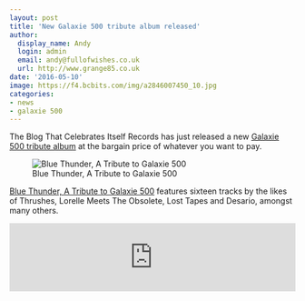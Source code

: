 ```yaml
---
layout: post
title: 'New Galaxie 500 tribute album released'
author:
  display_name: Andy
  login: admin
  email: andy@fullofwishes.co.uk
  url: http://www.grange85.co.uk
date: '2016-05-10'
image: https://f4.bcbits.com/img/a2846007450_10.jpg
categories:
- news
- galaxie 500
---
```

<p class="lead">The Blog That Celebrates Itself Records has just released a new <a href="https://theblogthatcelebratesitself.bandcamp.com/album/va-blue-thunder-a-tribute-to-galaxie-500">Galaxie 500 tribute album</a> at the bargain price of whatever you want to pay.</p>
<figure class="caption aligncenter"><img src="https://f4.bcbits.com/img/a2846007450_10.jpg" alt="Blue Thunder, A Tribute to Galaxie 500" /><figcaption class="caption-text">Blue Thunder, A Tribute to Galaxie 500</figcaption></figure>
<p><a href="https://theblogthatcelebratesitself.bandcamp.com/album/va-blue-thunder-a-tribute-to-galaxie-500">Blue Thunder, A Tribute to Galaxie 500</a> features sixteen tracks by the likes of Thrushes, Lorelle Meets The Obsolete, Lost Tapes and Desario, amongst many others.</p>

<iframe style="border: 0; width: 100%; height: 120px;" src="https://bandcamp.com/EmbeddedPlayer/album=1552913561/size=large/bgcol=ffffff/linkcol=0687f5/tracklist=false/artwork=small/transparent=true/" seamless><a href="http://theblogthatcelebratesitself.bandcamp.com/album/va-blue-thunder-a-tribute-to-galaxie-500">VA - Blue Thunder, A Tribute to Galaxie 500 by The Blog That Celebrates Itself Records</a></iframe>


